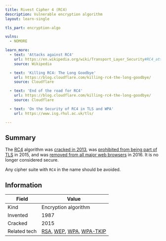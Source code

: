 ```yaml
---
title: Rivest Cipher 4 (RC4)
description: Vulnerable encryption algorithm
layout: learn-single

tls_part: encryption-algo

vulns:
  - NOMORE

learn_more:
  - text: 'Attacks against RC4'
    url: https://en.wikipedia.org/wiki/Transport_Layer_Security#RC4_attacks
    source: Wikipedia

  - text: 'Killing RC4: The Long Goodbye'
    url: https://blog.cloudflare.com/killing-rc4-the-long-goodbye/
    source: Cloudflare

  - text: 'End of the road for RC4'
    url: https://blog.cloudflare.com/killing-rc4-the-long-goodbye/
    source: Cloudflare

  - text: 'On the Security of RC4 in TLS and WPA'
    url: https://www.isg.rhul.ac.uk/tls/

---
```


## Summary

The [RC4] algorithm was [cracked in 2013][Qualys], was [prohibited from being part of TLS][RFC-7465] in 2015, and was [removed from all major web browsers][DigiCert] in 2016. It is no longer considered secure.

Any cipher suite with `RC4` in the name should be avoided.

## Information

| Field        | Value                           |
|--------------|---------------------------------|
| Kind         | Encryption algorithm            |
| Invented     | 1987                            |
| Cracked      | 2015                            |
| Related tech | [RSA], [WEP], [WPA], [WPA-TKIP] |

[DigiCert]: https://www.digicert.com/blog/major-browsers-announce-rc4-deprecation
[Qualys]: https://blog.qualys.com/product-tech/2013/03/19/rc4-in-tls-is-broken-now-what
[RC4]: https://en.wikipedia.org/wiki/RC4
[RFC-7465]: https://datatracker.ietf.org/doc/html/rfc7465
[RSA]: https://www.rsa.com
[WEP]: https://en.wikipedia.org/wiki/Wired_Equivalent_Privacy
[WPA-TKIP]: https://en.wikipedia.org/wiki/Temporal_Key_Integrity_Protocol
[WPA]: https://en.wikipedia.org/wiki/Wi-Fi_Protected_Access

